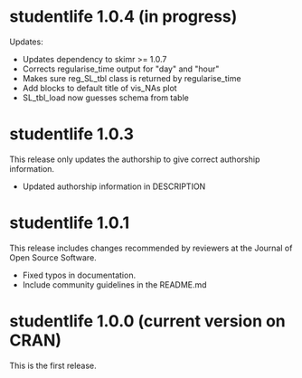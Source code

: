 # studentlife 1.0.4 (in progress)
Updates:

  * Updates dependency to skimr >= 1.0.7
  * Corrects regularise_time output for "day" and "hour"
  * Makes sure reg_SL_tbl class is returned by regularise_time
  * Add blocks to default title of vis_NAs plot
  * SL_tbl_load now guesses schema from table
  
# studentlife 1.0.3
This release only updates the authorship to give
correct authorship information.

  * Updated authorship information in DESCRIPTION

# studentlife 1.0.1
This release includes changes recommended by 
reviewers at the Journal of Open Source Software.

  * Fixed typos in documentation.
  * Include community guidelines in the README.md

# studentlife 1.0.0 (current version on CRAN)
This is the first release.
